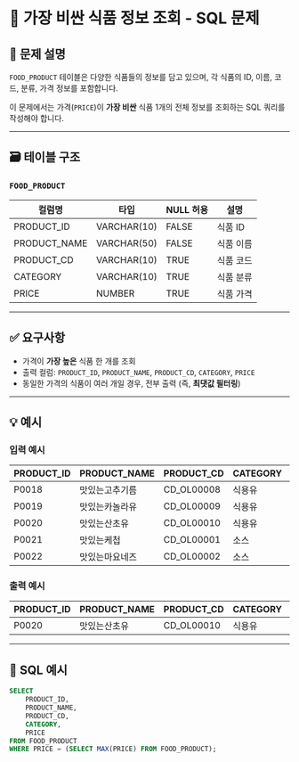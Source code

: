 # 🥫 가장 비싼 식품 정보 조회 - SQL 문제

## 📝 문제 설명

`FOOD_PRODUCT` 테이블은 다양한 식품들의 정보를 담고 있으며, 각 식품의 ID, 이름, 코드, 분류, 가격 정보를 포함합니다.

이 문제에서는 가격(`PRICE`)이 **가장 비싼** 식품 1개의 전체 정보를 조회하는 SQL 쿼리를 작성해야 합니다.

---

## 🗃️ 테이블 구조

### `FOOD_PRODUCT`

| 컬럼명       | 타입         | NULL 허용 | 설명         |
|--------------|--------------|------------|--------------|
| PRODUCT_ID   | VARCHAR(10)  | FALSE      | 식품 ID      |
| PRODUCT_NAME | VARCHAR(50)  | FALSE      | 식품 이름    |
| PRODUCT_CD   | VARCHAR(10)  | TRUE       | 식품 코드    |
| CATEGORY     | VARCHAR(10)  | TRUE       | 식품 분류    |
| PRICE        | NUMBER       | TRUE       | 식품 가격    |

---

## ✅ 요구사항

- 가격이 **가장 높은** 식품 한 개를 조회
- 출력 컬럼: `PRODUCT_ID`, `PRODUCT_NAME`, `PRODUCT_CD`, `CATEGORY`, `PRICE`
- 동일한 가격의 식품이 여러 개일 경우, 전부 출력 (즉, **최댓값 필터링**)

---

## 💡 예시

### 입력 예시

| PRODUCT_ID | PRODUCT_NAME     | PRODUCT_CD  | CATEGORY | PRICE |
|------------|------------------|-------------|----------|-------|
| P0018      | 맛있는고추기름   | CD_OL00008  | 식용유   | 6100  |
| P0019      | 맛있는카놀라유   | CD_OL00009  | 식용유   | 5100  |
| P0020      | 맛있는산초유     | CD_OL00010  | 식용유   | 6500  |
| P0021      | 맛있는케첩       | CD_OL00001  | 소스     | 4500  |
| P0022      | 맛있는마요네즈   | CD_OL00002  | 소스     | 4700  |

### 출력 예시

| PRODUCT_ID | PRODUCT_NAME   | PRODUCT_CD  | CATEGORY | PRICE |
|------------|----------------|-------------|----------|-------|
| P0020      | 맛있는산초유   | CD_OL00010  | 식용유   | 6500  |

---

## 🧾 SQL 예시

```sql
SELECT 
    PRODUCT_ID, 
    PRODUCT_NAME, 
    PRODUCT_CD, 
    CATEGORY, 
    PRICE
FROM FOOD_PRODUCT
WHERE PRICE = (SELECT MAX(PRICE) FROM FOOD_PRODUCT);
